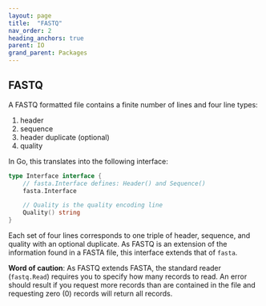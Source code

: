 ```yaml
---
layout: page
title:  "FASTQ"
nav_order: 2
heading_anchors: true
parent: IO
grand_parent: Packages
---
```


## FASTQ

A FASTQ formatted file contains a finite number of lines and four line types:

1. header
2. sequence
3. header duplicate (optional)
4. quality

In Go, this translates into the following interface:

```go
type Interface interface {
	// fasta.Interface defines: Header() and Sequence()
	fasta.Interface

	// Quality is the quality encoding line
	Quality() string
}
```

Each set of four lines corresponds to one triple of header, sequence, and quality with an optional duplicate.
As FASTQ is an extension of the information found in a FASTA file, this interface extends that of `fasta`.

**Word of caution**: As FASTQ extends FASTA, the standard reader (`fastq.Read`) requires you to specify how many records to read.
An error should result if you request more records than are contained in the file and requesting zero (0) records will return all records.
